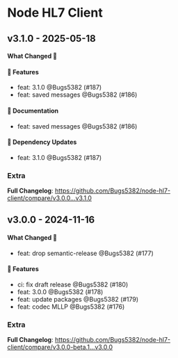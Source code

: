 # Node HL7 Client

## v3.1.0 - 2025-05-18

#### What Changed 👀

#### 🚀 Features

- feat: 3.1.0 @Bugs5382 (#187)
- feat: saved messages @Bugs5382 (#186)

#### 📄 Documentation

- feat: saved messages @Bugs5382 (#186)

#### 🧩 Dependency Updates

- feat: 3.1.0 @Bugs5382 (#187)

### Extra

**Full Changelog**: https://github.com/Bugs5382/node-hl7-client/compare/v3.0.0...v3.1.0

## v3.0.0 - 2024-11-16

#### What Changed 👀

- feat: drop semantic-release @Bugs5382 (#177)

#### 🚀 Features

- ci: fix draft release @Bugs5382 (#180)
- feat: 3.0.0 @Bugs5382 (#178)
- feat: update packages @Bugs5382 (#179)
- feat: codec MLLP @Bugs5382 (#176)

### Extra

**Full Changelog**: https://github.com/Bugs5382/node-hl7-client/compare/v3.0.0-beta.1...v3.0.0
